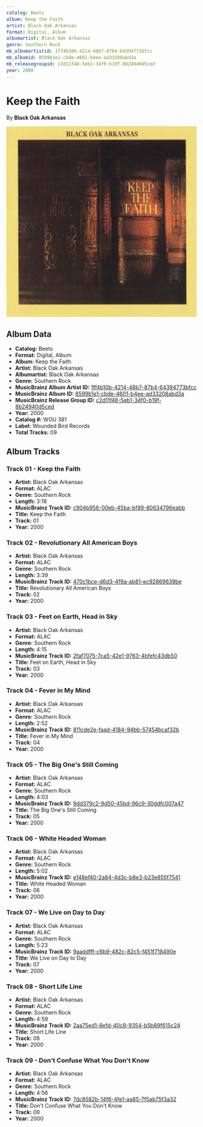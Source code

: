 ```yaml
---
catalog: Beets
album: Keep the Faith
artist: Black Oak Arkansas
format: Digital, Album
albumartist: Black Oak Arkansas
genre: Southern Rock
mb_albumartistid: 1ff4b10b-4214-48b7-87b4-64394773bfcc
mb_albumid: 8599b1e1-cbde-4601-b4ee-ad33208abd3a
mb_releasegroupid: c2d11f48-5eb1-34f0-b19f-8b24940d5ced
year: 2000
---
```


# Keep the Faith

By **Black Oak Arkansas**

![](../../assets/beetscovers/Black_Oak_Arkansas-Keep_the_Faith.jpg)

## Album Data

- **Catalog:** Beets
- **Format:** Digital, Album
- **Album:** Keep the Faith
- **Artist:** Black Oak Arkansas
- **Albumartist:** Black Oak Arkansas
- **Genre:** Southern Rock
- **MusicBrainz Album Artist ID:** [1ff4b10b-4214-48b7-87b4-64394773bfcc](https://musicbrainz.org/artist/1ff4b10b-4214-48b7-87b4-64394773bfcc)
- **MusicBrainz Album ID:** [8599b1e1-cbde-4601-b4ee-ad33208abd3a](https://musicbrainz.org/release/8599b1e1-cbde-4601-b4ee-ad33208abd3a)
- **MusicBrainz Release Group ID:** [c2d11f48-5eb1-34f0-b19f-8b24940d5ced](https://musicbrainz.org/release-group/c2d11f48-5eb1-34f0-b19f-8b24940d5ced)
- **Year:** 2000
- **Catalog #:** WOU 381
- **Label:** Wounded Bird Records
- **Total Tracks:** 09

## Album Tracks

### Track 01 - Keep the Faith

- **Artist:** Black Oak Arkansas
- **Format:** ALAC
- **Genre:** Southern Rock
- **Length:** 3:18
- **MusicBrainz Track ID:** [c904b956-00eb-45ba-bf89-80634796eabb](https://musicbrainz.org/recording/c904b956-00eb-45ba-bf89-80634796eabb)
- **Title:** Keep the Faith
- **Track:** 01
- **Year:** 2000

### Track 02 - Revolutionary All American Boys

- **Artist:** Black Oak Arkansas
- **Format:** ALAC
- **Genre:** Southern Rock
- **Length:** 3:39
- **MusicBrainz Track ID:** [470c1bce-d6d3-4f9a-ab81-ec92869639be](https://musicbrainz.org/recording/470c1bce-d6d3-4f9a-ab81-ec92869639be)
- **Title:** Revolutionary All American Boys
- **Track:** 02
- **Year:** 2000

### Track 03 - Feet on Earth, Head in Sky

- **Artist:** Black Oak Arkansas
- **Format:** ALAC
- **Genre:** Southern Rock
- **Length:** 4:15
- **MusicBrainz Track ID:** [2faf7075-7ca5-42e1-9763-4bfefc43db50](https://musicbrainz.org/recording/2faf7075-7ca5-42e1-9763-4bfefc43db50)
- **Title:** Feet on Earth, Head in Sky
- **Track:** 03
- **Year:** 2000

### Track 04 - Fever in My Mind

- **Artist:** Black Oak Arkansas
- **Format:** ALAC
- **Genre:** Southern Rock
- **Length:** 2:52
- **MusicBrainz Track ID:** [811cde2e-faad-4184-94bb-57454bcaf32b](https://musicbrainz.org/recording/811cde2e-faad-4184-94bb-57454bcaf32b)
- **Title:** Fever in My Mind
- **Track:** 04
- **Year:** 2000

### Track 05 - The Big One's Still Coming

- **Artist:** Black Oak Arkansas
- **Format:** ALAC
- **Genre:** Southern Rock
- **Length:** 4:03
- **MusicBrainz Track ID:** [9dd379c2-9d50-45bd-96c9-30ddfc007a47](https://musicbrainz.org/recording/9dd379c2-9d50-45bd-96c9-30ddfc007a47)
- **Title:** The Big One's Still Coming
- **Track:** 05
- **Year:** 2000

### Track 06 - White Headed Woman

- **Artist:** Black Oak Arkansas
- **Format:** ALAC
- **Genre:** Southern Rock
- **Length:** 5:02
- **MusicBrainz Track ID:** [e148ef40-2a84-4d3c-b8e3-b23e855f7541](https://musicbrainz.org/recording/e148ef40-2a84-4d3c-b8e3-b23e855f7541)
- **Title:** White Headed Woman
- **Track:** 06
- **Year:** 2000

### Track 07 - We Live on Day to Day

- **Artist:** Black Oak Arkansas
- **Format:** ALAC
- **Genre:** Southern Rock
- **Length:** 5:23
- **MusicBrainz Track ID:** [9aaddfff-c6b9-482c-82c5-f451f718490e](https://musicbrainz.org/recording/9aaddfff-c6b9-482c-82c5-f451f718490e)
- **Title:** We Live on Day to Day
- **Track:** 07
- **Year:** 2000

### Track 08 - Short Life Line

- **Artist:** Black Oak Arkansas
- **Format:** ALAC
- **Genre:** Southern Rock
- **Length:** 4:59
- **MusicBrainz Track ID:** [2aa75ed1-8efd-40c8-9354-b5b89f615c24](https://musicbrainz.org/recording/2aa75ed1-8efd-40c8-9354-b5b89f615c24)
- **Title:** Short Life Line
- **Track:** 08
- **Year:** 2000

### Track 09 - Don't Confuse What You Don't Know

- **Artist:** Black Oak Arkansas
- **Format:** ALAC
- **Genre:** Southern Rock
- **Length:** 4:56
- **MusicBrainz Track ID:** [7dc8582b-14f6-4fe1-aa85-7f5ab75f3a32](https://musicbrainz.org/recording/7dc8582b-14f6-4fe1-aa85-7f5ab75f3a32)
- **Title:** Don't Confuse What You Don't Know
- **Track:** 09
- **Year:** 2000

